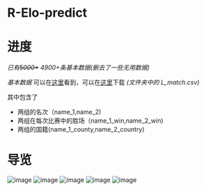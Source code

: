 # R-Elo-predict

# 进度
*已有~~5000+~~ 4900+条基本数据(删去了一些无用数据)*

*基本数据* 可以在[这里](https://github.com/A-Pedestrian/R-Elo-predict/blob/master/L_Match.csv)看到，可以在[这里](https://github.com/A-Pedestrian/R-Elo-predict/archive/master.zip)下载 *(文件夹中的 L_match.csv)*

其中包含了 

* 两组的名次（name_1,name_2)
* 两组在每次比赛中的胜场（name_1_win,name_2_win)
* 两组的国籍(name_1_county,name_2_country)


# 导览

![image](https://github.com/A-Pedestrian/R-Elo-predict/blob/master/image-floder/theory.png)
![image](https://github.com/A-Pedestrian/R-Elo-predict/blob/master/image-floder/theory_1.png)
![image](https://github.com/A-Pedestrian/R-Elo-predict/blob/master/image-floder/flow_chart.png)
![image](https://github.com/A-Pedestrian/R-Elo-predict/blob/master/image-floder/sample.png)
![image](https://github.com/A-Pedestrian/R-Elo-predict/blob/master/image-floder/work_possibility.png)
